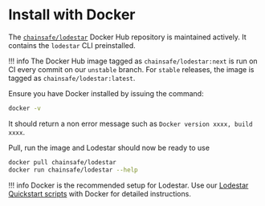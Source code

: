 # Install with Docker

The [`chainsafe/lodestar`](https://hub.docker.com/r/chainsafe/lodestar) Docker Hub repository is maintained actively. It contains the `lodestar` CLI preinstalled.

<!-- prettier-ignore-start -->
!!! info
    The Docker Hub image tagged as `chainsafe/lodestar:next` is run on CI every commit on our `unstable` branch.
    For `stable` releases, the image is tagged as `chainsafe/lodestar:latest`.
<!-- prettier-ignore-end -->

Ensure you have Docker installed by issuing the command:

```bash
docker -v
```

It should return a non error message such as `Docker version xxxx, build xxxx`.

Pull, run the image and Lodestar should now be ready to use

```bash
docker pull chainsafe/lodestar
docker run chainsafe/lodestar --help
```

<!-- prettier-ignore-start -->
!!! info
    Docker is the recommended setup for Lodestar. Use our [Lodestar Quickstart scripts](https://github.com/ChainSafe/lodestar-quickstart) with Docker for detailed instructions.
<!-- prettier-ignore-end -->
